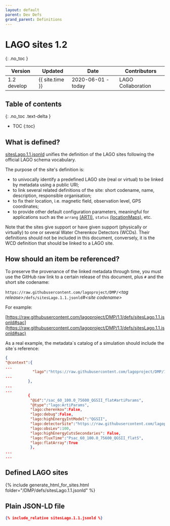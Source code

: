 ```yaml
---
layout: default
parent: Dev Defs
grand_parent: Definitions
---
```


# LAGO sites 1.2 
{: .no_toc }

|Version| Updated | Date |Contributors|
|-------|---------|------|------------|
| 1.2 develop | {{ site.time }} | 2020-06-01 - today | LAGO Collaboration |


## Table of contents
{: .no_toc .text-delta }

- TOC
{:toc}

## What is defined?

[sitesLago.1.1.jsonld](./sitesLago.1.1.jsonld) unifies the definition of the LAGO sites following the official LAGO schema vocabulary. 

The purpose of the site's definition is:
- to univocally identify a predefined LAGO site (real or virtual) to be linked by metadata using a public URI;
- to link several related definitions of the site: short codename, name, description, responsible organisation;  
- to fix their location, i.e. magnetic field, observation level, GPS coordinates;
- to provide other default configuration parameters, meaningful for applications such as the `arrang` [(ARTI)](https://github.com/lagoproject/arti), `status` [(locationMaps)](https://github.com/lagoproject/locationsMaps), etc.  

Note that the sites give support or have given support (physically or virtually) to one or several Water Cherenkov Detectors (WCDs). Their definitions should not be included in this document, conversely, it is the WCD definition that should be linked to a LAGO site.

## How should an item be referenced?

To preserve the provenance of the linked metadata through time, you must use the GitHub raw link to a certain release of this document, plus `#` and the short site codename:

`https://raw.githubusercontent.com/lagoproject/DMP/`*\<tag release\>*`/defs/sitesLago.1.1.jsonld`*#\<site codename\>*

For example:

[https://raw.githubusercontent.com/lagoproject/DMP/1.1/defs/sitesLago.1.1.jsonld#sac](https://raw.githubusercontent.com/lagoproject/DMP/1.1/defs/sitesLago.1.1.jsonld#sac)


As a real example, the metadata´s catalog of a simulation should include the site´s reference:

```json
{
"@context":{
...
            "lago":"https://raw.githubusercontent.com/lagoproject/DMP/1.1/schema/lagoSchema.jsonld",
...
          },
...
...      
          {
           "@id":"/sac_60_100.0_75600_QGSII_flat#artiParams",
           "@type":"lago:ArtiParams",
           "lago:cherenkov":False,
           "lago:debug":False,
           "lago:highEnergyIntModel":"QGSII",
           "lago:detectorSite":"https://raw.githubusercontent.com/lagoproject/DMP/1.1/defs/sitesLago.1.1.jsonld#sac",
           "lago:obsLev":100,
           "lago:highEnergyCutsSecondaries": False,
           "lago:fluxTime":"Psac_60_100.0_75600_QGSII_flatS",
           "lago:flatArray":True
           },
...
...
```

## Defined LAGO sites

{% include generate_html_for_sites.html folder="/DMP/defs/sitesLago.1.1.jsonld" %}


## Plain JSON-LD file

```json
{% include_relative sitesLago.1.1.jsonld %}
```

